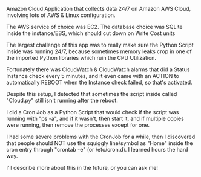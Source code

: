 Amazon Cloud Application that collects data 24/7 on Amazon AWS Cloud, involving lots of AWS & Linux configuration.

The AWS service of choice was EC2. The database choice was SQLite inside the instance/EBS, which should cut down on Write Cost units

The largest challenge of this app was to really make sure the Python Script inside was running 24/7, because sometimes memory leaks crop in one of the imported Python libraries which ruin the CPU Utilization.

Fortunately there was CloudWatch & CloudWatch alarms that did a Status Instance check every 5 minutes, and it even came with an ACTION to automatically REBOOT when the Instance check failed, so that's activated.

Despite this setup, I detected that sometimes the script inside called "Cloud.py" still isn't running after the reboot.

I did a Cron Job as a Python Script that would check if the script was running with "ps -a", and if it wasn't, then start it, and if multiple copies were running, then remove the processes except for one.

I had some severe problems with the CronJob for a while, then I discovered that people should NOT use the squiggly line/symbol as "Home" inside the cron entry through "crontab -e" (or /etc/cron.d). I learned hours the hard way.

I'll describe more about this in the future, or you can ask me!
